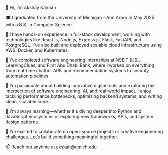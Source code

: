 👋 Hi, I'm Akshay Kannan

🎓 I graduated from the University of Michigan - Ann Arbor in May 2025 with a B.S. in Computer Science.

🔧 I have hands-on experience in full-stack development, working with technologies like React.js, Node.js, Express.js, Flask, FastAPI, and PostgreSQL. I've also built and deployed scalable cloud infrastructure using AWS, Docker, and Kubernetes.

💼 I've completed software engineering internships at NSEIT (US), LearningClues, and First Abu Dhabi Bank, where I worked on everything from real-time chatbot APIs and recommendation systems to security automation pipelines.

🚀 I'm passionate about building innovative digital tools and exploring the intersection of software engineering, AI, and real-world impact. I enjoy tackling performance bottlenecks, optimizing backend systems, and writing clean, scalable code.

🌱 I'm always learning—whether it's diving deeper into Python and JavaScript ecosystems or exploring new frameworks, APIs, and system design patterns.

🤝 I'm excited to collaborate on open-source projects or creative engineering challenges. Let’s build something meaningful together.

📫 Reach out anytime at [akskan@umich.edu](mailto:akskan@umich.edu)
